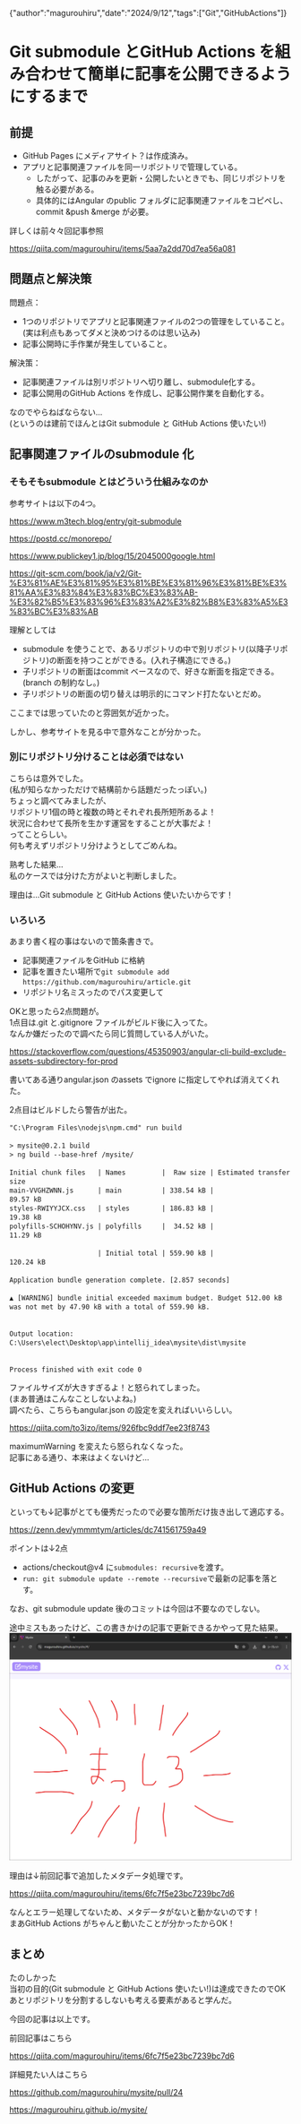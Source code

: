 {"author":"magurouhiru","date":"2024/9/12","tags":["Git","GitHubActions"]}
# Git submodule とGitHub Actions を組み合わせて簡単に記事を公開できるようにするまで

## 前提
- GitHub Pages にメディアサイト？は作成済み。<br>
- アプリと記事関連ファイルを同一リポジトリで管理している。<br>
  - したがって、記事のみを更新・公開したいときでも、同じリポジトリを触る必要がある。<br>
  - 具体的にはAngular のpublic フォルダに記事関連ファイルをコピペし、commit &push &merge が必要。<br>

詳しくは前々々回記事参照<br>

https://qiita.com/magurouhiru/items/5aa7a2dd70d7ea56a081

## 問題点と解決策
問題点：<br>
- 1つのリポジトリでアプリと記事関連ファイルの2つの管理をしていること。(実は利点もあってダメと決めつけるのは思い込み)<br>
- 記事公開時に手作業が発生していること。<br>

解決策：<br>
- 記事関連ファイルは別リポジトリへ切り離し、submodule化する。<br>
- 記事公開用のGitHub Actions を作成し、記事公開作業を自動化する。<br>

なのでやらねばならない...<br>
(というのは建前でほんとはGit submodule と GitHub Actions 使いたい!)<br>

## 記事関連ファイルのsubmodule 化
### そもそもsubmodule とはどういう仕組みなのか
参考サイトは以下の4つ。<br>

https://www.m3tech.blog/entry/git-submodule

https://postd.cc/monorepo/

https://www.publickey1.jp/blog/15/2045000google.html

https://git-scm.com/book/ja/v2/Git-%E3%81%AE%E3%81%95%E3%81%BE%E3%81%96%E3%81%BE%E3%81%AA%E3%83%84%E3%83%BC%E3%83%AB-%E3%82%B5%E3%83%96%E3%83%A2%E3%82%B8%E3%83%A5%E3%83%BC%E3%83%AB

理解としては<br>
- submodule を使うことで、あるリポジトリの中で別リポジトリ(以降子リポジトリ)の断面を持つことができる。(入れ子構造にできる。)<br>
- 子リポジトリの断面はcommit ベースなので、好きな断面を指定できる。(branch の制約なし。)<br>
- 子リポジトリの断面の切り替えは明示的にコマンド打たないとだめ。<br>

ここまでは思っていたのと雰囲気が近かった。<br>

しかし、参考サイトを見る中で意外なことが分かった。<br>

### 別にリポジトリ分けることは必須ではない
こちらは意外でした。<br>
(私が知らなかっただけで結構前から話題だったっぽい。)<br>
ちょっと調べてみましたが、<br>
リポジトリ1個の時と複数の時とそれぞれ長所短所あるよ！<br>
状況に合わせて長所を生かす運営をすることが大事だよ！<br>
ってことらしい。<br>
何も考えずリポジトリ分けようとしてごめんね。<br>

熟考した結果...<br>
私のケースでは分けた方がよいと判断しました。<br>

理由は...Git submodule と GitHub Actions 使いたいからです！<br>

### いろいろ
あまり書く程の事はないので箇条書きで。<br>
- 記事関連ファイルをGitHub に格納<br>
- 記事を置きたい場所で`git submodule add https://github.com/magurouhiru/article.git`<br>
- リポジトリ名ミスったのでパス変更して<br>

OKと思ったら2点問題が。<br>
1点目は.git と.gitignore ファイルがビルド後に入ってた。<br>
なんか嫌だったので調べたら同じ質問している人がいた。<br>

https://stackoverflow.com/questions/45350903/angular-cli-build-exclude-assets-subdirectory-for-prod

書いてある通りangular.json のassets でignore に指定してやれば消えてくれた。<br>

2点目はビルドしたら警告が出た。<br>
```aiignore
"C:\Program Files\nodejs\npm.cmd" run build

> mysite@0.2.1 build
> ng build --base-href /mysite/

Initial chunk files   | Names         |  Raw size | Estimated transfer size
main-VVGHZWNN.js      | main          | 338.54 kB |                89.57 kB
styles-RWIYYJCX.css   | styles        | 186.83 kB |                19.38 kB
polyfills-SCHOHYNV.js | polyfills     |  34.52 kB |                11.29 kB

                      | Initial total | 559.90 kB |               120.24 kB

Application bundle generation complete. [2.857 seconds]

▲ [WARNING] bundle initial exceeded maximum budget. Budget 512.00 kB was not met by 47.90 kB with a total of 559.90 kB.


Output location: C:\Users\elect\Desktop\app\intellij_idea\mysite\dist\mysite


Process finished with exit code 0
```

ファイルサイズが大きすぎるよ！と怒られてしまった。<br>
(まあ普通はこんなことしないよね。)<br>
調べたら、こちらもangular.json の設定を変えればいいらしい。<br>

https://qiita.com/to3izo/items/926fbc9ddf7ee23f8743

maximumWarning を変えたら怒られなくなった。<br>
記事にある通り、本来はよくないけど...<br>

## GitHub Actions の変更
といっても↓記事がとても優秀だったので必要な箇所だけ抜き出して適応する。<br>

https://zenn.dev/ymmmtym/articles/dc741561759a49

ポイントは↓2点<br>
- actions/checkout@v4 に`submodules: recursive`を渡す。<br>
- `run: git submodule update --remote --recursive`で最新の記事を落とす。<br>

なお、git submodule update 後のコミットは今回は不要なのでしない。<br>

途中ミスもあったけど、この書きかけの記事で更新できるかやって見た結果。<br>
![img.png](005/img.png)

理由は↓前回記事で追加したメタデータ処理です。<br>

https://qiita.com/magurouhiru/items/6fc7f5e23bc7239bc7d6

なんとエラー処理してないため、メタデータがないと動かないのです！<br>
まあGitHub Actions がちゃんと動いたことが分かったからOK！<br>

## まとめ
たのしかった<br>
当初の目的(Git submodule と GitHub Actions 使いたい!)は達成できたのでOK<br>
あとリポジトリを分割するしないも考える要素があると学んだ。<br>

今回の記事は以上です。<br>

前回記事はこちら<br>

https://qiita.com/magurouhiru/items/6fc7f5e23bc7239bc7d6

詳細見たい人はこちら<br>

https://github.com/magurouhiru/mysite/pull/24

https://magurouhiru.github.io/mysite/
